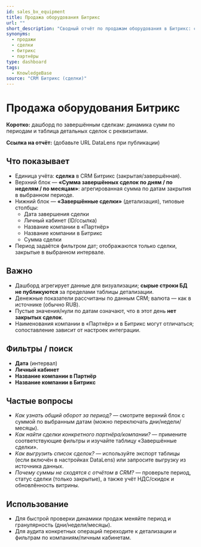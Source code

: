 ```yaml
---
id: sales_bx_equipment
title: Продажа оборудования Битрикс
url: ""
short_description: "Сводный отчёт по продажам оборудования в Битрикс: сумма завершённых сделок с разрезами по периодам и детализацией по компаниям."
synonyms:
  - продажи
  - сделки
  - битрикс
  - партнёры
type: dashboard
tags:
  - KnowledgeBase
source: "CRM Битрикс (сделки)"
---
```

# Продажа оборудования Битрикс

**Коротко:** дашборд по завершённым сделкам: динамика сумм по периодам и таблица детальных сделок с реквизитами.

**Ссылка на отчёт:** (добавьте URL DataLens при публикации)

## Что показывает
- Единица учёта: **сделка** в CRM Битрикс (закрытая/завершённая).
- Верхний блок — **«Сумма завершённых сделок по дням / по неделям / по месяцам»**: агрегированная сумма по датам закрытия в выбранном периоде.
- Нижний блок — **«Завершённые сделки»** (детализация), типовые столбцы:
  - Дата завершения сделки
  - Личный кабинет (ID/ссылка)
  - Название компании в «Партнёр»
  - Название компании в Битрикс
  - Сумма сделки
- Период задаётся фильтром дат; отображаются только сделки, закрытые в выбранном интервале.

## Важно
- Дашборд агрегирует данные для визуализации; **сырые строки БД не публикуются** за пределами таблицы детализации.
- Денежные показатели рассчитаны по данным CRM; валюта — как в источнике (обычно RUB).
- Пустые значения/нули по датам означают, что в этот день **нет закрытых сделок**.
- Наименования компании в «Партнёр» и в Битрикс могут отличаться; сопоставление зависит от настроек интеграции.

## Фильтры / поиск
- **Дата** (интервал)
- **Личный кабинет**
- **Название компании в Партнёр**
- **Название компании в Битрикс**

## Частые вопросы
- *Как узнать общий оборот за период?* — смотрите верхний блок с суммой по выбранным датам (можно переключать дни/недели/месяцы).
- *Как найти сделки конкретного партнёра/компании?* — примените соответствующие фильтры и изучайте таблицу «Завершённые сделки».
- *Как выгрузить список сделок?* — используйте экспорт таблицы (если включён в настройках DataLens) или запросите выгрузку из источника данных.
- *Почему суммы не сходятся с отчётом в CRM?* — проверьте период, статус сделки (только закрытые), а также учёт НДС/скидок и обновлённость витрины.

## Использование
- Для быстрой проверки динамики продаж меняйте период и гранулярность (дни/недели/месяцы).
- Для аудита конкретных операций переходите к детализации и фильтрам по компаниям/личным кабинетам.
